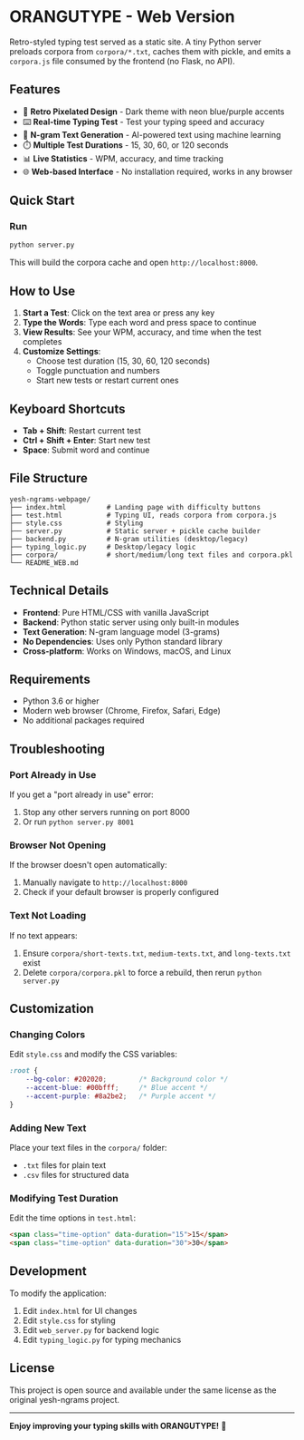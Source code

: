 # ORANGUTYPE - Web Version

Retro-styled typing test served as a static site. A tiny Python server preloads corpora from `corpora/*.txt`, caches them with pickle, and emits a `corpora.js` file consumed by the frontend (no Flask, no API).

## Features

- 🎯 **Retro Pixelated Design** - Dark theme with neon blue/purple accents
- ⌨️ **Real-time Typing Test** - Test your typing speed and accuracy
- 🧠 **N-gram Text Generation** - AI-powered text using machine learning
- ⏱️ **Multiple Test Durations** - 15, 30, 60, or 120 seconds
- 📊 **Live Statistics** - WPM, accuracy, and time tracking
- 🌐 **Web-based Interface** - No installation required, works in any browser

## Quick Start

### Run
```bash
python server.py
```
This will build the corpora cache and open `http://localhost:8000`.

## How to Use

1. **Start a Test**: Click on the text area or press any key
2. **Type the Words**: Type each word and press space to continue
3. **View Results**: See your WPM, accuracy, and time when the test completes
4. **Customize Settings**: 
   - Choose test duration (15, 30, 60, 120 seconds)
   - Toggle punctuation and numbers
   - Start new tests or restart current ones

## Keyboard Shortcuts

- **Tab + Shift**: Restart current test
- **Ctrl + Shift + Enter**: Start new test
- **Space**: Submit word and continue

## File Structure

```
yesh-ngrams-webpage/
├── index.html          # Landing page with difficulty buttons
├── test.html           # Typing UI, reads corpora from corpora.js
├── style.css           # Styling
├── server.py           # Static server + pickle cache builder
├── backend.py          # N-gram utilities (desktop/legacy)
├── typing_logic.py     # Desktop/legacy logic
├── corpora/            # short/medium/long text files and corpora.pkl
└── README_WEB.md
```

## Technical Details

- **Frontend**: Pure HTML/CSS with vanilla JavaScript
- **Backend**: Python static server using only built-in modules
- **Text Generation**: N-gram language model (3-grams)
- **No Dependencies**: Uses only Python standard library
- **Cross-platform**: Works on Windows, macOS, and Linux

## Requirements

- Python 3.6 or higher
- Modern web browser (Chrome, Firefox, Safari, Edge)
- No additional packages required

## Troubleshooting

### Port Already in Use
If you get a "port already in use" error:
1. Stop any other servers running on port 8000
2. Or run `python server.py 8001`

### Browser Not Opening
If the browser doesn't open automatically:
1. Manually navigate to `http://localhost:8000`
2. Check if your default browser is properly configured

### Text Not Loading
If no text appears:
1. Ensure `corpora/short-texts.txt`, `medium-texts.txt`, and `long-texts.txt` exist
2. Delete `corpora/corpora.pkl` to force a rebuild, then rerun `python server.py`

## Customization

### Changing Colors
Edit `style.css` and modify the CSS variables:
```css
:root {
    --bg-color: #202020;        /* Background color */
    --accent-blue: #00bfff;     /* Blue accent */
    --accent-purple: #8a2be2;   /* Purple accent */
}
```

### Adding New Text
Place your text files in the `corpora/` folder:
- `.txt` files for plain text
- `.csv` files for structured data

### Modifying Test Duration
Edit the time options in `test.html`:
```html
<span class="time-option" data-duration="15">15</span>
<span class="time-option" data-duration="30">30</span>
```

## Development

To modify the application:
1. Edit `index.html` for UI changes
2. Edit `style.css` for styling
3. Edit `web_server.py` for backend logic
4. Edit `typing_logic.py` for typing mechanics

## License

This project is open source and available under the same license as the original yesh-ngrams project.

---

**Enjoy improving your typing skills with ORANGUTYPE!** 🚀
